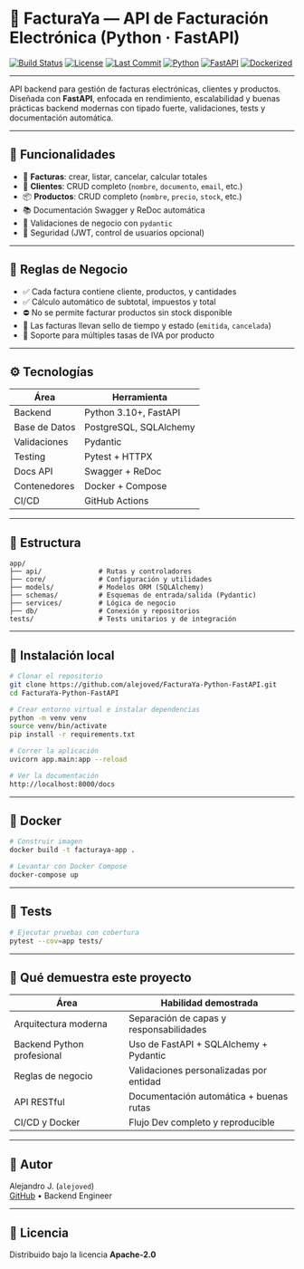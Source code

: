 
# 📄 FacturaYa — API de Facturación Electrónica (Python · FastAPI)

[![Build Status](https://github.com/alejoved/FacturaYa-Python-FastAPI/actions/workflows/ci.yml/badge.svg)](https://github.com/alejoved/FacturaYa-Python-FastAPI/actions)
[![License](https://img.shields.io/github/license/alejoved/FacturaYa-Python-FastAPI)](LICENSE)
[![Last Commit](https://img.shields.io/github/last-commit/alejoved/FacturaYa-Python-FastAPI)](https://github.com/alejoved/FacturaYa-Python-FastAPI/commits)
[![Python](https://img.shields.io/badge/python-3.10+-blue.svg)](https://www.python.org/)
[![FastAPI](https://img.shields.io/badge/FastAPI-0.100+-green)](https://fastapi.tiangolo.com/)
[![Dockerized](https://img.shields.io/badge/docker-ready-blue)](#docker)

---

API backend para gestión de facturas electrónicas, clientes y productos. Diseñada con **FastAPI**, enfocada en rendimiento, escalabilidad y buenas prácticas backend modernas con tipado fuerte, validaciones, tests y documentación automática.

---

## 🚀 Funcionalidades

- 🧾 **Facturas**: crear, listar, cancelar, calcular totales  
- 👤 **Clientes**: CRUD completo (`nombre`, `documento`, `email`, etc.)  
- 📦 **Productos**: CRUD completo (`nombre`, `precio`, `stock`, etc.)  
- 📚 Documentación Swagger y ReDoc automática  
- 🧠 Validaciones de negocio con `pydantic`  
- 🔐 Seguridad (JWT, control de usuarios opcional)

---

## 🧩 Reglas de Negocio

- ✅ Cada factura contiene cliente, productos, y cantidades  
- ✅ Cálculo automático de subtotal, impuestos y total  
- ⛔ No se permite facturar productos sin stock disponible  
- 📆 Las facturas llevan sello de tiempo y estado (`emitida`, `cancelada`)  
- 🧾 Soporte para múltiples tasas de IVA por producto

---

## ⚙️ Tecnologías

| Área           | Herramienta           |
|----------------|------------------------|
| Backend        | Python 3.10+, FastAPI  |
| Base de Datos  | PostgreSQL, SQLAlchemy |
| Validaciones   | Pydantic               |
| Testing        | Pytest + HTTPX         |
| Docs API       | Swagger + ReDoc        |
| Contenedores   | Docker + Compose       |
| CI/CD          | GitHub Actions         |

---

## 📁 Estructura

```
app/
├── api/              # Rutas y controladores
├── core/             # Configuración y utilidades
├── models/           # Modelos ORM (SQLAlchemy)
├── schemas/          # Esquemas de entrada/salida (Pydantic)
├── services/         # Lógica de negocio
├── db/               # Conexión y repositorios
tests/                # Tests unitarios y de integración
```

---

## 🧪 Instalación local

```bash
# Clonar el repositorio
git clone https://github.com/alejoved/FacturaYa-Python-FastAPI.git
cd FacturaYa-Python-FastAPI

# Crear entorno virtual e instalar dependencias
python -m venv venv
source venv/bin/activate
pip install -r requirements.txt

# Correr la aplicación
uvicorn app.main:app --reload

# Ver la documentación
http://localhost:8000/docs
```

---

## 🐳 Docker

```bash
# Construir imagen
docker build -t facturaya-app .

# Levantar con Docker Compose
docker-compose up
```

---

## 🧪 Tests

```bash
# Ejecutar pruebas con cobertura
pytest --cov=app tests/
```

---

## 📌 Qué demuestra este proyecto

| Área                      | Habilidad demostrada                     |
|---------------------------|------------------------------------------|
| Arquitectura moderna      | Separación de capas y responsabilidades  |
| Backend Python profesional| Uso de FastAPI + SQLAlchemy + Pydantic  |
| Reglas de negocio         | Validaciones personalizadas por entidad  |
| API RESTful               | Documentación automática + buenas rutas  |
| CI/CD y Docker            | Flujo Dev completo y reproducible        |

---

## 👤 Autor

Alejandro J. (`alejoved`)  
[GitHub](https://github.com/alejoved) • Backend Engineer

---

## 📄 Licencia

Distribuido bajo la licencia **Apache‑2.0**
